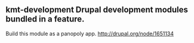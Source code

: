 kmt-development
Drupal development modules bundled in a feature.
---------------
Build this module as a panopoly app.
http://drupal.org/node/1651134
